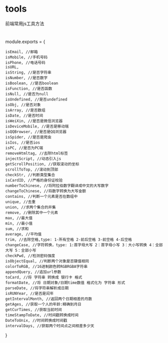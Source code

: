 # tools
前端常用js工具方法
#
module.exports = {

	isEmail, //邮箱
	isMobile, //手机号码
	isPhone, //电话号码
	isURL,
	isString, //是否字符串
	isNumber, //是否数字
	isBoolean, //是否boolean
	isFunction, //是否函数
	isNull, //是否为null
	isUndefined, //是否undefined
	isObj, //是否对象
	isArray, //是否数组
	isDate, //是否时间
	isWeiXin, //是否是微信浏览器
	isDeviceMobile, //是否是移动端
	isQQBrowser, //是否是QQ浏览器
	isSpider, //是否是爬虫
	isIos, //是否ios
	isPC, //是否为PC端
	removeHtmltag, //去除html标签
	injectScript, //动态引入js
	getScrollPosition, //获取滚动的坐标
	scrollToTop, //滚动到顶部
	checkStr, //判断类型集合
	isCardID, //严格的身份证校验
	numberToChinese, //将阿拉伯数字翻译成中文的大写数字
	changeToChinese, //将数字转换为大写金额
	contains, //判断一个元素是否在数组中
	unique, //去重
	union, //求两个集合的并集
	remove, //删除其中一个元素
	max, //最大值
	min, //最小值
	sum, //求和
	average, //平均值
	trim, //去除空格,type: 1-所有空格 2-前后空格 3-前空格 4-后空格
	changeCase, //字符转换，type: 1:首字母大写 2：首字母小写 3：大小写转换 4：全部大写 5：全部小写
	checkPwd, //检测密码强度
	isObjectEqual, //判断两个对象是否键值相同
	colorToRGB, //16进制颜色转RGBRGBA字符串
	appendQuery, //追加url参数
	toCard, //将 字符串 转换成 银行卡 格式
	formatDate, //将 日期对象/日期time数值 格式化为 字符串 形式
	parseDate, //将字符串解析成日期
	isRUNYear, //是否是闰年
	getIntervalMonth, //返回两个日期相差的月数
	getAges, //获取一个人的年龄:精确到月日
	getCurTimes, //获取当前时间
	timeStampToDate, //时间戳转换成时间
	DateToUnix, //时间转换成时间戳
	intervalDays, //获取两个时间点之间相差多少天
	
}

